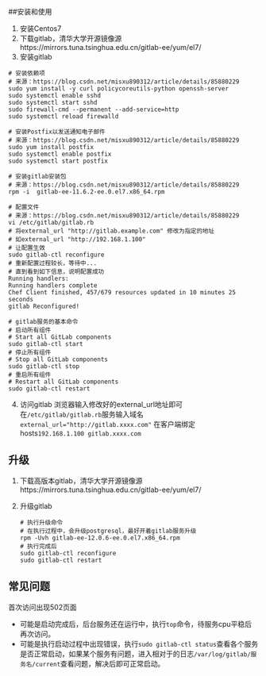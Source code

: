 ##安装和使用
1. 安装Centos7
2. 下载gitlab，清华大学开源镜像源https://mirrors.tuna.tsinghua.edu.cn/gitlab-ee/yum/el7/
3. 安装gitlab
```shell
# 安装依赖项 
# 来源：https://blog.csdn.net/misxu890312/article/details/85880229
sudo yum install -y curl policycoreutils-python openssh-server
sudo systemctl enable sshd
sudo systemctl start sshd
sudo firewall-cmd --permanent --add-service=http
sudo systemctl reload firewalld
```
```shell
# 安装Postfix以发送通知电子邮件
# 来源：https://blog.csdn.net/misxu890312/article/details/85880229
sudo yum install postfix
sudo systemctl enable postfix
sudo systemctl start postfix
```
```shell
# 安装gitlab安装包
# 来源：https://blog.csdn.net/misxu890312/article/details/85880229
rpm -i  gitlab-ee-11.6.2-ee.0.el7.x86_64.rpm
```
```shell
# 配置文件
# 来源：https://blog.csdn.net/misxu890312/article/details/85880229
vi /etc/gitlab/gitlab.rb
# 将external_url "http://gitlab.example.com" 修改为指定的地址
# 如external_url "http://192.168.1.100"
# 让配置生效
sudo gitlab-ctl reconfigure
# 重新配置过程较长，等待中...
# 直到看到如下信息，说明配置成功
Running handlers:
Running handlers complete
Chef Client finished, 457/679 resources updated in 10 minutes 25 seconds
gitlab Reconfigured!
```
```shell
# gitlab服务的基本命令
# 启动所有组件
# Start all GitLab components
sudo gitlab-ctl start
# 停止所有组件
# Stop all GitLab components
sudo gitlab-ctl stop
# 重启所有组件
# Restart all GitLab components
sudo gitlab-ctl restart
```
4. 访问gitlab
浏览器输入修改好的external_url地址即可
在`/etc/gitlab/gitlab.rb`服务输入域名`external_url="http://gitlab.xxxx.com"`
在客户端绑定hosts`192.168.1.100 gitlab.xxxx.com`

## 升级

1. 下载高版本gitlab，清华大学开源镜像源https://mirrors.tuna.tsinghua.edu.cn/gitlab-ee/yum/el7/

2. 升级gitlab

   ```shell
   # 执行升级命令
   # 在执行过程中，会升级postgresql，最好开着gitlab服务升级
   rpm -Uvh gitlab-ee-12.0.6-ee.0.el7.x86_64.rpm
   # 执行完成后
   sudo gitlab-ctl reconfigure
   sudo gitlab-ctl restart
   ```

   

## 常见问题

首次访问出现502页面

- 可能是启动完成后，后台服务还在运行中，执行`top`命令，待服务cpu平稳后再次访问。
- 可能是执行启动过程中出现错误，执行`sudo gitlab-ctl status`查看各个服务是否正常启动，如果某个服务有问题，进入相对于的日志`/var/log/gitlab/服务名/current`查看问题，解决后即可正常启动。